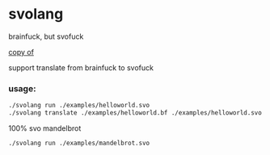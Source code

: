 # svolang

brainfuck, but svofuck

[copy of](https://github.com/Overv/bf)

support translate from brainfuck to svofuck

### usage:
```bash
./svolang run ./examples/helloworld.svo
./svolang translate ./examples/helloworld.bf ./examples/helloworld.svo
```

100% svo mandelbrot

```bash
./svolang run ./examples/mandelbrot.svo
```
